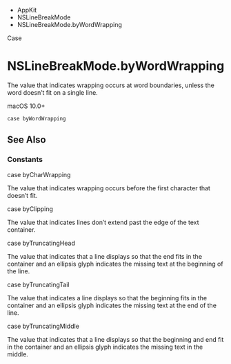 

- AppKit
- NSLineBreakMode
-  NSLineBreakMode.byWordWrapping 

Case

# NSLineBreakMode.byWordWrapping

The value that indicates wrapping occurs at word boundaries, unless the word doesn’t fit on a single line.

macOS 10.0+

``` source
case byWordWrapping
```

## See Also

### Constants

case byCharWrapping

The value that indicates wrapping occurs before the first character that doesn’t fit.

case byClipping

The value that indicates lines don’t extend past the edge of the text container.

case byTruncatingHead

The value that indicates that a line displays so that the end fits in the container and an ellipsis glyph indicates the missing text at the beginning of the line.

case byTruncatingTail

The value that indicates a line displays so that the beginning fits in the container and an ellipsis glyph indicates the missing text at the end of the line.

case byTruncatingMiddle

The value that indicates that a line displays so that the beginning and end fit in the container and an ellipsis glyph indicates the missing text in the middle.

